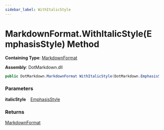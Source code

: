 ```yaml
---
sidebar_label: WithItalicStyle
---
```


# MarkdownFormat\.WithItalicStyle\(EmphasisStyle\) Method

**Containing Type**: [MarkdownFormat](../index.md)

**Assembly**: DotMarkdown\.dll

```csharp
public DotMarkdown.MarkdownFormat WithItalicStyle(DotMarkdown.EmphasisStyle italicStyle)
```

### Parameters

**italicStyle** &ensp; [EmphasisStyle](../../EmphasisStyle/index.md)

### Returns

[MarkdownFormat](../index.md)

